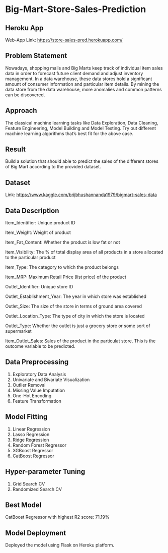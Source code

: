 # Big-Mart-Store-Sales-Prediction

## Heroku App
Web-App Link: https://store-sales-pred.herokuapp.com/

## Problem Statement
Nowadays, shopping malls and Big Marts keep track of individual item sales data in order to forecast future client demand and adjust inventory management. In a data warehouse, these data stores hold a significant amount of consumer information and particular item details. By mining the data store from the data warehouse, more anomalies and common patterns can be discovered.

## Approach
The classical machine learning tasks like Data Exploration, Data Cleaning, Feature Engineering, Model Building and Model Testing. Try out different machine learning algorithms that’s best fit for the above case.

## Result
Build a solution that should able to predict the sales of the different stores of Big Mart according to the provided dataset.

## Dataset
Link: https://www.kaggle.com/brijbhushannanda1979/bigmart-sales-data

## Data Description
Item_Identifier: Unique product ID

Item_Weight: Weight of product

Item_Fat_Content: Whether the product is low fat or not

Item_Visibility: The % of total display area of all products in a store allocated to the particular product

Item_Type: The category to which the product belongs

Item_MRP: Maximum Retail Price (list price) of the product

Outlet_Identifier: Unique store ID

Outlet_Establishment_Year: The year in which store was established

Outlet_Size: The size of the store in terms of ground area covered

Outlet_Location_Type: The type of city in which the store is located

Outlet_Type: Whether the outlet is just a grocery store or some sort of supermarket

Item_Outlet_Sales: Sales of the product in the particulat store. This is the outcome variable to be predicted.

## Data Preprocessing
1. Exploratory Data Analysis
2. Univariate and Bivariate Visualization
3. Outlier Removal
4. Missing Value Imputation
5. One-Hot Encoding
6. Feature Transformation

## Model Fitting
1. Linear Regression
2. Lasso Regression
3. Ridge Regression
4. Random Forest Regressor
5. XGBoost Regressor
6. CatBoost Regressor

## Hyper-parameter Tuning
1. Grid Search CV
2. Randomized Search CV

## Best Model
CatBoost Regressor with highest R2 score: 71.19%

## Model Deployment
Deployed the model using Flask on Heroku platform.
